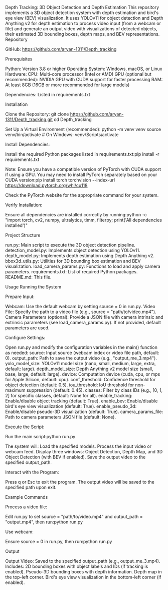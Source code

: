 Depth Tracking: 3D Object Detection and Depth Estimation
This repository implements a 3D object detection system with depth estimation and bird's eye view (BEV) visualization. It uses YOLOv11 for object detection and Depth Anything v2 for depth estimation to process video input (from a webcam or file) and generate an output video with visualizations of detected objects, their estimated 3D bounding boxes, depth maps, and BEV representations.
Repository

GitHub: https://github.com/aryan-1311/Depth_tracking

Prerequisites

Python: Version 3.8 or higher
Operating System: Windows, macOS, or Linux
Hardware:
CPU: Multi-core processor (Intel or AMD)
GPU (optional but recommended): NVIDIA GPU with CUDA support for faster processing
RAM: At least 8GB (16GB or more recommended for large models)


Dependencies: Listed in requirements.txt

Installation

Clone the Repository:
git clone https://github.com/aryan-1311/Depth_tracking.git
cd Depth_tracking


Set Up a Virtual Environment (recommended):
python -m venv venv
source venv/bin/activate  # On Windows: venv\Scripts\activate


Install Dependencies:

Install the required Python packages listed in requirements.txt:pip install -r requirements.txt


Note: Ensure you have a compatible version of PyTorch with CUDA support if using a GPU. You may need to install PyTorch separately based on your CUDA version:pip install torch torchvision --index-url https://download.pytorch.org/whl/cu118

Check the PyTorch website for the appropriate command for your system.


Verify Installation:

Ensure all dependencies are installed correctly by running:python -c "import torch, cv2, numpy, ultralytics, timm, filterpy; print('All dependencies installed')"





Project Structure

run.py: Main script to execute the 3D object detection pipeline.
detection_model.py: Implements object detection using YOLOv11.
depth_model.py: Implements depth estimation using Depth Anything v2.
bbox3d_utils.py: Utilities for 3D bounding box estimation and BEV visualization.
load_camera_params.py: Functions to load and apply camera parameters.
requirements.txt: List of required Python packages.
README.md: This file.

Usage
Running the System

Prepare Input:

Webcam: Use the default webcam by setting source = 0 in run.py.
Video File: Specify the path to a video file (e.g., source = "path/to/video.mp4").
Camera Parameters (optional): Provide a JSON file with camera intrinsic and extrinsic parameters (see load_camera_params.py). If not provided, default parameters are used.


Configure Settings:

Open run.py and modify the configuration variables in the main() function as needed:
source: Input source (webcam index or video file path, default: 0).
output_path: Path to save the output video (e.g., "output_me_3.mp4").
yolo_model_size: YOLOv11 model size (nano, small, medium, large, extra, default: large).
depth_model_size: Depth Anything v2 model size (small, base, large, default: large).
device: Computation device (cuda, cpu, or mps for Apple Silicon, default: cpu).
conf_threshold: Confidence threshold for object detection (default: 0.5).
iou_threshold: IoU threshold for non-maximum suppression (default: 0.45).
classes: Filter by class IDs (e.g., [0, 1, 2] for specific classes, default: None for all).
enable_tracking: Enable/disable object tracking (default: True).
enable_bev: Enable/disable bird's eye view visualization (default: True).
enable_pseudo_3d: Enable/disable pseudo-3D visualization (default: True).
camera_params_file: Path to camera parameters JSON file (default: None).




Execute the Script:

Run the main script:python run.py


The system will:
Load the specified models.
Process the input video or webcam feed.
Display three windows: Object Detection, Depth Map, and 3D Object Detection (with BEV if enabled).
Save the output video to the specified output_path.




Interact with the Program:

Press q or Esc to exit the program.
The output video will be saved to the specified path upon exit.



Example Commands

Process a video file:

Edit run.py to set source = "path/to/video.mp4" and output_path = "output.mp4", then run:python run.py




Use webcam:

Ensure source = 0 in run.py, then run:python run.py





Output

Output Video: Saved to the specified output_path (e.g., output_me_3.mp4).
Includes:
2D bounding boxes with object labels and IDs (if tracking is enabled).
Pseudo-3D bounding boxes with depth information.
Depth map in the top-left corner.
Bird's eye view visualization in the bottom-left corner (if enabled).




